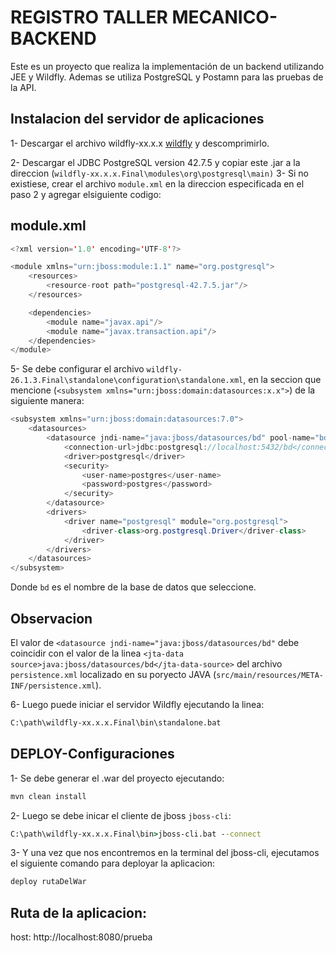 # REGISTRO TALLER MECANICO-BACKEND

Este es un proyecto que realiza la implementación de un backend utilizando JEE y Wildfly. Ademas se utiliza PostgreSQL y Postamn para las pruebas de la API.

## Instalacion del servidor de aplicaciones

1- Descargar el archivo wildfly-xx.x.x [wildfly](https://www.wildfly.org/downloads/) y descomprimirlo.

2- Descargar el JDBC PostgreSQL version 42.7.5 y copiar este .jar a la direccion (``wildfly-xx.x.x.Final\modules\org\postgresql\main)``
3- Si no existiese, crear el archivo ``module.xml`` en la direccion especificada en el paso 2 y agregar elsiguiente codigo:

## module.xml

```java
<?xml version='1.0' encoding='UTF-8'?> 

<module xmlns="urn:jboss:module:1.1" name="org.postgresql"> 
    <resources> 
        <resource-root path="postgresql-42.7.5.jar"/> 
    </resources> 

    <dependencies> 
        <module name="javax.api"/> 
        <module name="javax.transaction.api"/> 
    </dependencies> 
</module> 

```
5- Se debe configurar el archivo ``wildfly-26.1.3.Final\standalone\configuration\standalone.xml``, en la seccion que mencione (``<subsystem xmlns="urn:jboss:domain:datasources:x.x">``) de la siguiente manera:
```java
<subsystem xmlns="urn:jboss:domain:datasources:7.0">
    <datasources>
        <datasource jndi-name="java:jboss/datasources/bd" pool-name="bd" enabled="true" use-java-context="true" statistics-enabled="${wildfly.datasources.statistics-enabled:${wildfly.statistics-enabled:false}}">
            <connection-url>jdbc:postgresql://localhost:5432/bd</connection-url>
            <driver>postgresql</driver>
            <security>
                <user-name>postgres</user-name>
                <password>postgres</password>
            </security>
        </datasource>
        <drivers>
            <driver name="postgresql" module="org.postgresql"> 
                <driver-class>org.postgresql.Driver</driver-class> 
            </driver> 
        </drivers>
    </datasources>
</subsystem>

```
Donde ``bd`` es el nombre de la base de datos que seleccione.
## Observacion
El valor de ``<datasource jndi-name="java:jboss/datasources/bd"`` debe coincidir con el valor de la linea ``<jta-data source>java:jboss/datasources/bd</jta-data-source>`` del archivo ``persistence.xml`` localizado en su poryecto JAVA (``src/main/resources/META-INF/persistence.xml``).

6- Luego puede iniciar el servidor Wildfly ejecutando la linea:
```cmd
C:\path\wildfly-xx.x.x.Final\bin\standalone.bat
```


## DEPLOY-Configuraciones
1- Se debe generar el .war del proyecto ejecutando:
```cmd
mvn clean install
```
2- Luego se debe inicar el cliente de jboss ``jboss-cli``:
```cmd
C:\path\wildfly-xx.x.x.Final\bin>jboss-cli.bat --connect
```
3- Y una vez que nos encontremos en la terminal del jboss-cli, ejecutamos el siguiente comando para deployar la aplicacion:
```cmd
deploy rutaDelWar
```

## Ruta de la aplicacion:
host: http://localhost:8080/prueba
